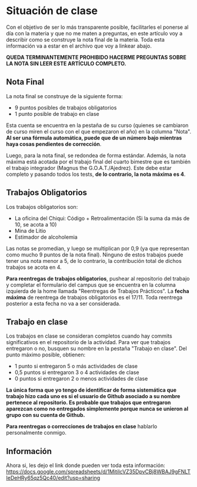 # Situación de clase

Con el objetivo de ser lo más transparente posible, facilitarles el ponerse al día con la materia y que no me maten a preguntas, en este artículo voy a describir como se construye la nota final de la materia. Toda esta información va a estar en el archivo que voy a linkear abajo.

**QUEDA TERMINANTEMENTE PROHIBIDO HACERME PREGUNTAS SOBRE LA NOTA SIN LEER ESTE ARTÍCULO COMPLETO.**

## Nota Final
La nota final se construye de la siguiente forma:

- 9 puntos posibles de trabajos obligatorios
- 1 punto posible de trabajo en clase

Esta cuenta se encuentra en la pestaña de su curso (quienes se cambiaron de curso miren el curso con el que empezaron el año) en la columna "Nota". **Al ser una fórmula automática, puede que de un número bajo mientras haya cosas pendientes de corrección**.

Luego, para la nota final, se redondea de forma estándar. Además, la nota máxima está acotada por el trabajo final del cuarto bimestre que es también el trabajo integrador (Magnus the G.O.A.T./Ajedrez). Este debe estar completo y pasando todos los tests, **de lo contrario, la nota máxima es 4**.

## Trabajos Obligatorios

Los trabajos obligatorios son:

- La oficina del Chiqui: Código + Retroalimentación (Si la suma da más de 10, se acota a 10)
- Mina de Litio
- Estimador de alcoholemia

Las notas se promedian, y luego se multiplican por 0,9 (ya que representan como mucho 9 puntos de la nota final). Ninguno de estos trabajos puede tener una nota menor a 5, de lo contrario, la contribución total de dichos trabajos se acota en 4.

**Para reentregas de trabajos obligatorios**, pushear al repositorio del trabajo y completar el formulario del campus que se encuentra en la columna izquierda de la home llamada "Reentregas de Trabajos Prácticos". La **fecha máxima** de reentrega de trabajos obligatorios es el 17/11. Toda reentrega posterior a esta fecha no va a ser considerada.

## Trabajo en clase

Los trabajos en clase se consideran completos cuando hay commits significativos en el repositorio de la actividad. Para ver que trabajos entregaron o no, busquen su nombre en la pestaña "Trabajo en clase". Del punto máximo posible, obtienen:

- 1 punto si entregaron 5 o más actividades de clase
- 0,5 puntos si entregaron 3 o 4 actividades de clase
- 0 puntos si entregaron 2 o menos actividades de clase

**La única forma que yo tengo de identificar de forma sistemática que trabajo hizo cada uno es si el usuario de Github asociado a su nombre pertenece al repositorio. Es probable que trabajos que entregaron aparezcan como no entregados simplemente porque nunca se unieron al grupo con su cuenta de Github.**

**Para reentregas o correcciones de trabajos en clase** hablarlo personalmente conmigo.

## Información

Ahora si, les dejo el link donde pueden ver toda esta información: https://docs.google.com/spreadsheets/d/1MitiIcVZ35DpvCBj8WBAJ9gFNLTIeDeHRy65qz5Qc40/edit?usp=sharing

